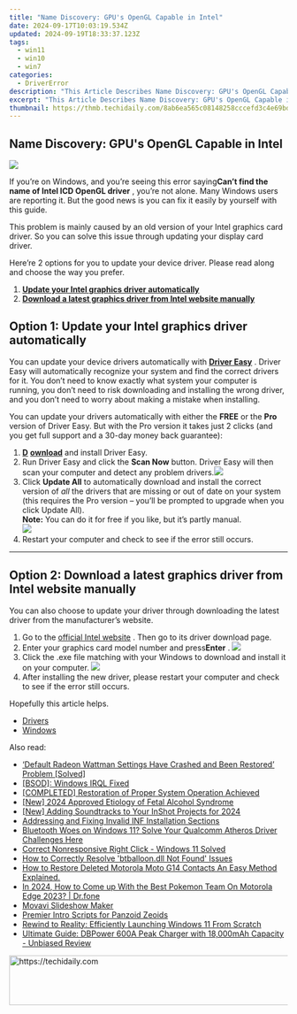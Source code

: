 ```yaml
---
title: "Name Discovery: GPU's OpenGL Capable in Intel"
date: 2024-09-17T10:03:19.534Z
updated: 2024-09-19T18:33:37.123Z
tags:
  - win11
  - win10
  - win7
categories:
  - DriverError
description: "This Article Describes Name Discovery: GPU's OpenGL Capable in Intel"
excerpt: "This Article Describes Name Discovery: GPU's OpenGL Capable in Intel"
thumbnail: https://thmb.techidaily.com/8ab6ea565c08148258cccefd3c4e69bde02c4b3dbfe57b65bd55e5629cfc57b6.jpg
---
```


## Name Discovery: GPU's OpenGL Capable in Intel

![](https://images.drivereasy.com/wp-content/uploads/2017/10/Intel-2.png)

 If you’re on Windows, and you’re seeing this error saying**Can’t find the name of Intel ICD OpenGL driver** , you’re not alone. Many Windows users are reporting it. But the good news is you can fix it easily by yourself with this guide.

 This problem is mainly caused by an old version of your Intel graphics card driver. So you can solve this issue through updating your display card driver.

 Here’re 2 options for you to update your device driver. Please read along and choose the way you prefer.

1. **[Update your Intel graphics driver automatically](https://proteahair.pxf.io/znernm)**
2. **[Download a latest graphics driver from Intel website manually](https://bluettiit.sjv.io/xkwq91)**

## Option 1: Update your Intel graphics driver automatically

 You can update your device drivers automatically with **[Driver Easy](https://tools.techidaily.com/drivereasy/download/)**  .  Driver Easy will automatically recognize your system and find the correct drivers for it. You don’t need to know exactly what system your computer is running, you don’t need to risk downloading and installing the wrong driver, and you don’t need to worry about making a mistake when installing.

 You can update your drivers automatically with either the **FREE**   or the **Pro**   version of Driver Easy. But with the Pro version it takes just 2 clicks (and you get full support and a 30-day money back guarantee):

1. [**D**](https://tools.techidaily.com/drivereasy/download/) **[ownload](https://tools.techidaily.com/drivereasy/download/)**   and install Driver Easy.
2. Run Driver Easy and click the **Scan Now** button. Driver Easy will then scan your computer and detect any problem drivers.![](https://images.drivereasy.com/wp-content/uploads/2017/10/img_59dc8234df582.jpg)
3. Click **Update All**  to automatically download and install the correct version of _all_ the drivers that are missing or out of date on your system (this requires the Pro version – you’ll be prompted to upgrade when you click Update All).  
**Note:**  You can do it for free if you like, but it’s partly manual.  
![](https://images.drivereasy.com/wp-content/uploads/2017/10/img_59dc83c41065c.jpg)
4. Restart your computer and check to see if the error still occurs.

---

## Option 2: Download a latest graphics driver from Intel website manually

 You can also choose to update your driver through downloading the latest driver from the manufacturer’s website.

1. Go to  the [official Intel website](https://www.intel.com/content/www/us/en/homepage.html) . Then go to its driver download page.
2. Enter your graphics card model number and press**Enter** . ![](https://images.drivereasy.com/wp-content/uploads/2017/10/img_59dc7f58acdcb.png)
3. Click the .exe file matching with your Windows to download and install it on your computer. ![](https://images.drivereasy.com/wp-content/uploads/2017/10/img_59dc7f749ab5b.jpg)
4. After installing the new driver, please restart your computer and check to see if the error still occurs.

Hopefully this article helps.

* [Drivers](https://tools.techidaily.com/drivereasy/download/)
* [Windows](https://tools.techidaily.com/drivereasy/download/)

<ins class="adsbygoogle"
     style="display:block"
     data-ad-format="autorelaxed"
     data-ad-client="ca-pub-7571918770474297"
     data-ad-slot="1223367746"></ins>

<ins class="adsbygoogle"
     style="display:block"
     data-ad-client="ca-pub-7571918770474297"
     data-ad-slot="8358498916"
     data-ad-format="auto"
     data-full-width-responsive="true"></ins>

<span class="atpl-alsoreadstyle">Also read:</span>
<div><ul>
<li><a href="https://driver-error.techidaily.com/1721102830368-default-radeon-wattman-settings-have-crashed-and-been-restored-problem-solved/"><u>‘Default Radeon Wattman Settings Have Crashed and Been Restored’ Problem [Solved]</u></a></li>
<li><a href="https://driver-error.techidaily.com/bsod-windows-irql-fixed/"><u>[BSOD]: Windows IRQL Fixed</u></a></li>
<li><a href="https://driver-error.techidaily.com/completed-restoration-of-proper-system-operation-achieved/"><u>[COMPLETED] Restoration of Proper System Operation Achieved</u></a></li>
<li><a href="https://screen-recording.techidaily.com/new-2024-approved-etiology-of-fetal-alcohol-syndrome/"><u>[New] 2024 Approved Etiology of Fetal Alcohol Syndrome</u></a></li>
<li><a href="https://vp-tips.techidaily.com/new-adding-soundtracks-to-your-inshot-projects-for-2024/"><u>[New] Adding Soundtracks to Your InShot Projects for 2024</u></a></li>
<li><a href="https://driver-error.techidaily.com/addressing-and-fixing-invalid-inf-installation-sections/"><u>Addressing and Fixing Invalid INF Installation Sections</u></a></li>
<li><a href="https://driver-error.techidaily.com/1721104941470-bluetooth-woes-on-windows-11-solve-your-qualcomm-atheros-driver-challenges-here/"><u>Bluetooth Woes on Windows 11? Solve Your Qualcomm Atheros Driver Challenges Here</u></a></li>
<li><a href="https://driver-error.techidaily.com/correct-nonresponsive-right-click-windows-11-solved/"><u>Correct Nonresponsive Right Click - Windows 11 Solved</u></a></li>
<li><a href="https://technical-tips.techidaily.com/how-to-correctly-resolve-btballoondll-not-found-issues/"><u>How to Correctly Resolve 'btballoon.dll Not Found' Issues</u></a></li>
<li><a href="https://blog-min.techidaily.com/how-to-restore-deleted-motorola-moto-g14-contacts-an-easy-method-explained-by-fonelab-android-recover-contacts/"><u>How to Restore Deleted Motorola Moto G14 Contacts An Easy Method Explained.</u></a></li>
<li><a href="https://android-pokemon-go.techidaily.com/in-2024-how-to-come-up-with-the-best-pokemon-team-on-motorola-edge-2023-drfone-by-drfone-virtual-android/"><u>In 2024, How to Come up With the Best Pokemon Team On Motorola Edge 2023? | Dr.fone</u></a></li>
<li><a href="https://tools.techidaily.com/movavi/slideshow-maker/"><u>Movavi Slideshow Maker</u></a></li>
<li><a href="https://extra-hints.techidaily.com/premier-intro-scripts-for-panzoid-zeoids/"><u>Premier Intro Scripts for Panzoid Zeoids</u></a></li>
<li><a href="https://win11.techidaily.com/rewind-to-reality-efficiently-launching-windows-11-from-scratch/"><u>Rewind to Reality: Efficiently Launching Windows 11 From Scratch</u></a></li>
<li><a href="https://buynow-reviews.techidaily.com/ultimate-guide-dbpower-600a-peak-charger-with-18000mah-capacity-unbiased-review/"><u>Ultimate Guide: DBPower 600A Peak Charger with 18,000mAh Capacity - Unbiased Review</u></a></li>
</ul></div>

<!-- affiliate ads begin -->
<a href="https://appsumo.8odi.net/c/5597632/2111982/7443" target="_top" id="2111982">
  <img src="//a.impactradius-go.com/display-ad/7443-2111982" border="0" alt="https://techidaily.com" width="728" height="90"/>
</a>
<img height="0" width="0" src="https://appsumo.8odi.net/i/5597632/2111982/7443" style="position:absolute;visibility:hidden;" border="0" />
<!-- affiliate ads end -->

